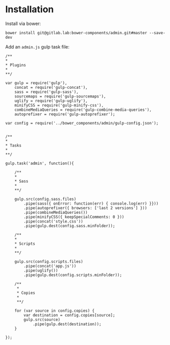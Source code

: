 # Installation
Install via bower:

    bower install git@gitlab.lab:bower-components/admin.git#master --save-dev

Add an `admin.js` gulp task file:

	/**
	*
	* Plugins
	*
	**/

	var gulp = require('gulp'),
		concat = require('gulp-concat'),
		sass = require('gulp-sass'),
		sourcemaps = require('gulp-sourcemaps'),
		uglify = require('gulp-uglify'),
		minifyCSS = require('gulp-minify-css'),
		combineMediaQueries = require('gulp-combine-media-queries'),
		autoprefixer = require('gulp-autoprefixer');

	var config = require('../bower_components/admin/gulp-config.json');


	/**
	*
	* Tasks
	*
	**/

	gulp.task('admin', function(){

		/**
		*
		* Sass
		*
		**/

		gulp.src(config.sass.files)
			.pipe(sass({ onError: function(err) { console.log(err) }}))
			.pipe(autoprefixer({ browsers: ['last 2 versions'] }))
			.pipe(combineMediaQueries())
			.pipe(minifyCSS({ keepSpecialComments: 0 }))
			.pipe(concat('style.css'))
			.pipe(gulp.dest(config.sass.minFolder));

		/**
		*
		* Scripts
		*
		**/

		gulp.src(config.scripts.files)
			.pipe(concat('app.js'))
			.pipe(uglify())
			.pipe(gulp.dest(config.scripts.minFolder));

		/**
		 *
		 * Copies
		 *
		 **/

		for (var source in config.copies) {
			var destination = config.copies[source];
			gulp.src(source)
				.pipe(gulp.dest(destination));
		}

	});